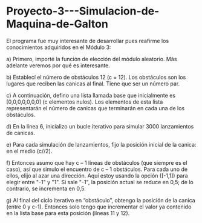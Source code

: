 # Proyecto-3---Simulacion-de-Maquina-de-Galton

El programa fue muy interesante de desarrollar pues reafirme los conocimientos adquiridos en el Módulo 3:

a) Primero, importé la función de elección del módulo aleatorio. Más adelante veremos por qué es interesante.

b) Establecí el número de obstáculos 12 (c = 12). Los obstáculos son los lugares que reciben las canicas al final. Tiene que ser un número par.

c) A continuación, defino una lista llamada base que inicialmente es [0,0,0,0,0,0,0] (c elementos nulos). Los elementos de esta lista representarán el número de canicas que terminarán en cada una de los obstáculos.

d) En la línea 6, inicializo un bucle iterativo para simular 3000 lanzamientos de canicas.

e) Para cada simulación de lanzamientos, fijo la posición inicial de la canica: en el medio (c//2).

f) Entonces asumo que hay c – 1 líneas de obstáculos (que siempre es el caso), así que simulo el encuentro de c – 1 obstáculos. Para cada uno de ellos, elijo al azar una dirección. Aquí estoy usando la opción ([-1,1]) para elegir entre "-1" y "1". Si sale "-1", la posición actual se reduce en 0,5; de lo contrario, se incrementa en 0,5.

g) Al final del ciclo iterativo en “obstáculo”, obtengo la posición de la canica (entre 0 y c-1). Entonces solo tengo que incrementar el valor ya contenido en la lista base para esta posición (líneas 11 y 12).
